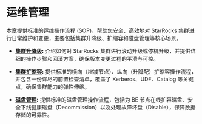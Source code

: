# 运维管理

本章提供标准的运维操作流程 (SOP)，帮助您安全、高效地对 StarRocks 集群进行日常维护和变更，主要包括集群升降级、扩缩容和磁盘管理等核心场景。

*   **[集群升降级](./upgrade.md):** 介绍如何对 StarRocks 集群进行滚动升级或停机升级，并提供详细的操作步骤和回滚方案，确保版本变更过程的平滑与可控。

*   **[集群扩缩容](./scaling_sop.md):** 提供标准的横向（增减节点）、纵向（升降配）扩缩容操作流程，并包含一份详尽的前置检查清单，覆盖了 Kerberos、UDF、Catalog 等关键点，确保集群能力的弹性伸缩。

*   **[磁盘管理](./disk_sop.md):** 提供标准的磁盘管理操作流程，包括为 BE 节点在线扩容磁盘、安全下线健康磁盘（Decommission）以及处理故障坏盘（Disable），保障数据存储的可靠性。